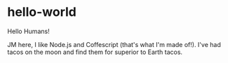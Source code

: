 # hello-world

Hello Humans!

JM here, I like Node.js and Coffescript (that's what I'm made of!).
I've had tacos on the moon and find them for superior to Earth tacos.
